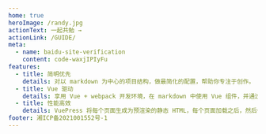 ```yaml
---
home: true
heroImage: /randy.jpg
actionText: 一起共勉 →
actionLink: /GUIDE/
meta:
  - name: baidu-site-verification
    content: code-waxjIPIyFu
features:
  - title: 简明优先
    details: 对以 markdown 为中心的项目结构，做最简化的配置，帮助你专注于创作。
  - title: Vue 驱动
    details: 享用 Vue + webpack 开发环境，在 markdown 中使用 Vue 组件，并通过 Vue 开发自定义主题。
  - title: 性能高效
    details: VuePress 将每个页面生成为预渲染的静态 HTML，每个页面加载之后，然后作为单页面应用程序(SPA)运行。
footer: 湘ICP备2021001552号-1
---
```


<!-- https://beian.miit.gov.cn -->
